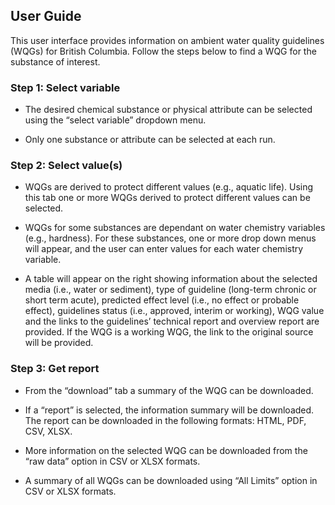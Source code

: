 ## User Guide 
This user interface provides information on ambient water quality guidelines (WQGs) for British Columbia.  Follow the steps below to find a WQG for the substance of interest.  

### Step 1: Select variable
- The desired chemical substance or physical attribute can be selected using the “select variable” dropdown menu.  

- Only one substance or attribute can be selected at each run.  

### Step 2: Select value(s)
 - WQGs are derived to protect different values (e.g., aquatic life). Using this tab one or more WQGs derived to protect different values can be selected.
 
- WQGs for some substances are dependant on water chemistry variables (e.g., hardness).  For these substances, one or more drop down menus will appear, and the user can enter values for each water chemistry variable. 

- A table will appear on the right showing information about the selected media (i.e., water or sediment), type of guideline (long-term chronic or short term acute), predicted effect level (i.e., no effect or probable effect), guidelines status (i.e., approved, interim or working), WQG value and the links to the guidelines’ technical report and overview report are provided. If the WQG is a working WQG, the link to the original source will be provided. 

### Step 3: Get report
- From the “download” tab a summary of the WQG can be downloaded.

- If a “report” is selected, the information summary will be downloaded. The report can be downloaded in the following formats: HTML, PDF, CSV, XLSX. 

- More information on the selected WQG can be downloaded from the “raw data” option in CSV or XLSX formats. 

- A summary of all WQGs can be downloaded using “All Limits” option in CSV or XLSX formats.
